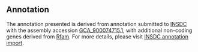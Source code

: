

Annotation
----------

The annotation presented is derived from annotation submitted to
[INSDC](http://www.insdc.org) with the assembly accession
[GCA\_900074715.1](http://www.ebi.ac.uk/ena/data/view/GCA_900074715.1),
with additional non-coding genes derived from
[Rfam](http://rfam.xfam.org/). For more details, please visit [INSDC
annotation
import](http://ensemblgenomes.org/info/data/insdc_annotation).
